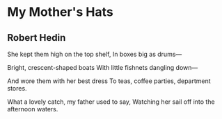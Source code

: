 # My Mother's Hats
## Robert Hedin
She kept them high on the top shelf,
In boxes big as drums—

Bright, crescent-shaped boats
With little fishnets dangling down—

And wore them with her best dress
To teas, coffee parties, department stores.

What a lovely catch, my father used to say,
Watching her sail off into the afternoon waters.